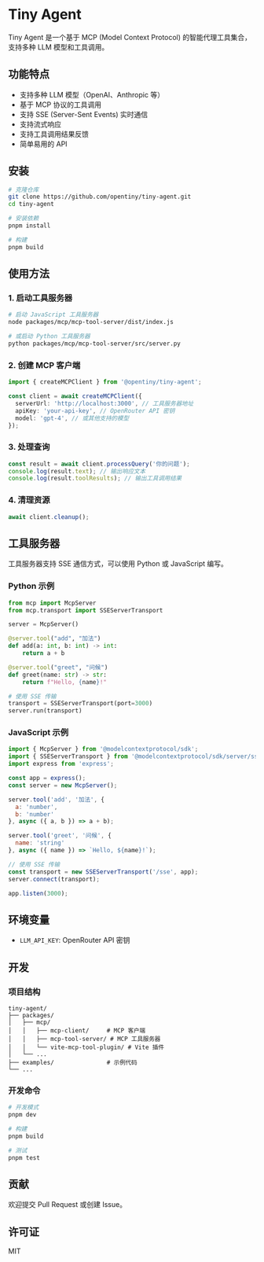 # Tiny Agent

Tiny Agent 是一个基于 MCP (Model Context Protocol) 的智能代理工具集合，支持多种 LLM 模型和工具调用。

## 功能特点

- 支持多种 LLM 模型（OpenAI、Anthropic 等）
- 基于 MCP 协议的工具调用
- 支持 SSE (Server-Sent Events) 实时通信
- 支持流式响应
- 支持工具调用结果反馈
- 简单易用的 API

## 安装

```bash
# 克隆仓库
git clone https://github.com/opentiny/tiny-agent.git
cd tiny-agent

# 安装依赖
pnpm install

# 构建
pnpm build
```

## 使用方法

### 1. 启动工具服务器

```bash
# 启动 JavaScript 工具服务器
node packages/mcp/mcp-tool-server/dist/index.js

# 或启动 Python 工具服务器
python packages/mcp/mcp-tool-server/src/server.py
```

### 2. 创建 MCP 客户端

```typescript
import { createMCPClient } from '@opentiny/tiny-agent';

const client = await createMCPClient({
  serverUrl: 'http://localhost:3000', // 工具服务器地址
  apiKey: 'your-api-key', // OpenRouter API 密钥
  model: 'gpt-4', // 或其他支持的模型
});
```

### 3. 处理查询

```typescript
const result = await client.processQuery('你的问题');
console.log(result.text); // 输出响应文本
console.log(result.toolResults); // 输出工具调用结果
```

### 4. 清理资源

```typescript
await client.cleanup();
```

## 工具服务器

工具服务器支持 SSE 通信方式，可以使用 Python 或 JavaScript 编写。

### Python 示例

```python
from mcp import McpServer
from mcp.transport import SSEServerTransport

server = McpServer()

@server.tool("add", "加法")
def add(a: int, b: int) -> int:
    return a + b

@server.tool("greet", "问候")
def greet(name: str) -> str:
    return f"Hello, {name}!"

# 使用 SSE 传输
transport = SSEServerTransport(port=3000)
server.run(transport)
```

### JavaScript 示例

```javascript
import { McpServer } from '@modelcontextprotocol/sdk';
import { SSEServerTransport } from '@modelcontextprotocol/sdk/server/sse.js';
import express from 'express';

const app = express();
const server = new McpServer();

server.tool('add', '加法', {
  a: 'number',
  b: 'number'
}, async ({ a, b }) => a + b);

server.tool('greet', '问候', {
  name: 'string'
}, async ({ name }) => `Hello, ${name}!`);

// 使用 SSE 传输
const transport = new SSEServerTransport('/sse', app);
server.connect(transport);

app.listen(3000);
```

## 环境变量

- `LLM_API_KEY`: OpenRouter API 密钥

## 开发

### 项目结构

```
tiny-agent/
├── packages/
│   ├── mcp/
│   │   ├── mcp-client/     # MCP 客户端
│   │   ├── mcp-tool-server/ # MCP 工具服务器
│   │   └── vite-mcp-tool-plugin/ # Vite 插件
│   └── ...
├── examples/               # 示例代码
└── ...
```

### 开发命令

```bash
# 开发模式
pnpm dev

# 构建
pnpm build

# 测试
pnpm test
```

## 贡献

欢迎提交 Pull Request 或创建 Issue。

## 许可证

MIT
